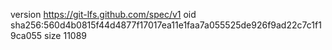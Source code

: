 version https://git-lfs.github.com/spec/v1
oid sha256:560d4b0815f44d4877f17017ea11e1faa7a055525de926f9ad22c7c1f19ca055
size 11089

